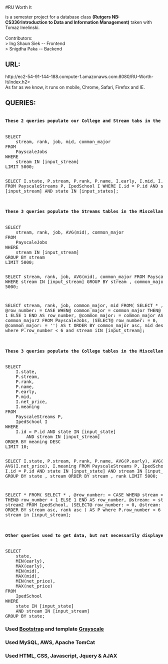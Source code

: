 #RU Worth It
<p>is a semester project for a database class <b>(Rutgers NB: CS336:Introduction to Data and Information Management)</b> taken with Tomaz Imelinski.
<br>
<br>Contributors:
<br>> Ing Shaun Siek -- Frontend
<br>> Snigdha Paka -- Backend</p>


<h2>URL: </h2>
http://ec2-54-91-144-188.compute-1.amazonaws.com:8080/RU-Worth-It/index.h2>
<br>As far as we know, it runs on mobile, Chrome, Safari, Firefox and IE.


<h2>QUERIES:</h2>
<pre>
<h4>These 2 queries populate our College and Stream tabs in the Data section:</h4>
SELECT 
    stream, rank, job, mid, common_major
FROM
    PayscaleJobs
WHERE
    stream IN [input_stream]
LIMIT 5000;

SELECT 
    I.state,
    P.stream,
    P.rank,
    P.name,
    I.early,
    I.mid,
    I.net_price
FROM
    PayscaleStreams P,
    IpedSchool I
WHERE
    I.id = P.id
    AND
    stream IN [input_stream]
    AND
    state IN [input_states];
<h4>These 3 queries populate the Streams tables in the Miscellaneous section: </h4>
SELECT 
    stream, rank, job, AVG(mid), common_major
FROM
    PayscaleJobs
WHERE
    stream IN [input_stream]
GROUP BY stream
LIMIT 5000;

SELECT 
    stream, rank, job, AVG(mid), common_major
FROM
    PayscaleJobs
WHERE
    stream IN [input_stream]
GROUP BY stream , common_major
LIMIT 5000;

SELECT stream, rank, job, common_major, mid FROM(
    SELECT * , @row_number: = CASE WHEN@ common_major = common_major THEN@ row_number + 1 ELSE 1 END AS row_number, @common_major: = common_major AS common_major2 FROM PayscaleJobs, (SELECT@ row_number: = 0, @common_major: = '') AS t ORDER BY common_major asc, mid desc
) AS P
where P.row_number 	&#60; 6
and stream iIN [input_stream];
<h4>These 3 queries populate the College tables in the Miscellaneous section:</h4>
SELECT 
    I.state,
    P.stream,
    P.rank,
    P.name,
    P.early,
    P.mid,
    I.net_price,
    I.meaning
FROM
    PayscaleStreams P,
    IpedSchool I
WHERE
    I.id = P.id AND state IN [input_state]
        AND stream IN [input_stream]
ORDER BY meaning DESC
LIMIT 10;

SELECT 
    I.state,
    P.stream,
    P.rank,
    P.name,
    AVG(P.early),
    AVG(P.mid),
    AVG(I.net_price),
    I.meaning
FROM
    PayscaleStreams P,
    IpedSchool I
WHERE
    I.id = P.id AND state IN [input_state]
        AND stream IN [input_stream]
GROUP BY state , stream
ORDER BY stream , rank
LIMIT 5000;

SELECT * FROM(
    SELECT * , @row_number: = CASE WHEN@ stream = stream THEN@ row_number + 1 ELSE 1 END AS row_number, @stream: = stream AS stream2 FROM IpedSchool, (SELECT@ row_number: = 0, @stream: = '') AS t ORDER BY stream asc, rank asc
) AS P
where P.row_number 	&#60; 6
and stream in [input_stream];
<h4>Other queries used to get data, but not necessarily displayed.</h4>
SELECT 
    state,
    MIN(early),
    MAX(early),
    MIN(mid),
    MAX(mid),
    MIN(net_price),
    MAX(net_price)
FROM
    IpedSchool
WHERE
    state IN [input_state]
    AND stream IN [input_stream]
GROUP BY state;
</pre>

### Used [Bootstrap](http://startbootstrap.com/) and template [Grayscale](http://startbootstrap.com/template-overviews/grayscale/)
### Used MySQL, AWS, Apache TomCat
### Used HTML, CSS, Javascript, Jquery & AJAX
